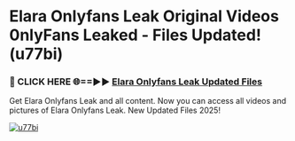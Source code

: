 # Elara Onlyfans Leak Original Videos 0nlyFans Leaked - Files Updated! (u77bi)

<h3>🔴 CLICK HERE 🌐==►► <a href="https://tinyurl.com/2jnfzry5" rel="nofollow">Elara Onlyfans Leak Updated Files</a></h3>

Get Elara Onlyfans Leak and all content. Now you can access all videos and pictures of Elara Onlyfans Leak. New Updated Files 2025!

[![u77bi](https://i.imgur.com/GyGTBgg.gif)](https://tinyurl.com/2jnfzry5)
